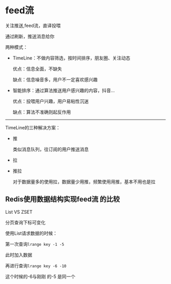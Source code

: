 # feed流

关注推送,feed流，直译投喂

通过刷新，推送消息给你

两种模式：

- TimeLine：不做内容筛选，按时间排序，朋友圈、关注动态

  优点：信息全面，不缺失

  缺点：信息噪音多，用户不一定喜欢感兴趣

- 智能排序：通过算法推送用户感兴趣的内容，抖音...

  优点：投喂用户兴趣，用户易粘性沉迷

  缺点：算法不准确则起反作用

---

TimeLine的三种解决方案：

- 推

  类似消息队列，往订阅的用户推送消息

- 拉

  

- 推拉

  对于数据量多的使用拉，数据量少用推，频繁使用用推，基本不用也是拉

## Redis使用数据结构实现feed流 的比较

List    VS       ZSET

分页查询下标可变化

使用List请求数据的时候：

第一次查询`lrange key -1 -5`

此时加入数据

再进行查询`lrange key -6 -10`

这个时候的-6与刚刚 的-5 是同一个
